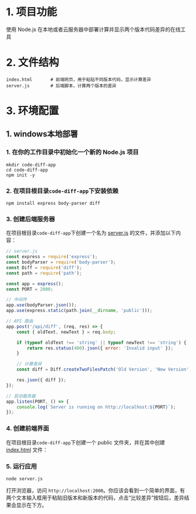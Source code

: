 # 1. 项目功能

使用 Node.js 在本地或者云服务器中部署计算并显示两个版本代码差异的在线工具

# 2. 文件结构

```
index.html       # 前端网页，用于粘贴不同版本代码，显示计算差异
server.js        # 后端脚本，计算两个版本的差异
```

# 3. 环境配置

## 1. windows本地部署

### 1. 在你的工作目录中初始化一个新的 Node.js 项目

```
mkdir code-diff-app
cd code-diff-app
npm init -y
```


### 2. 在项目根目录`code-diff-app`下安装依赖

```
npm install express body-parser diff
```


### 3. 创建后端服务器

在项目根目录`code-diff-app`下创建一个名为 [server.js](server.js) 的文件，并添加以下内容：

```js
// server.js
const express = require('express');
const bodyParser = require('body-parser');
const Diff = require('diff');
const path = require('path');

const app = express();
const PORT = 2000;

// 中间件
app.use(bodyParser.json());
app.use(express.static(path.join(__dirname, 'public')));

// API 路由
app.post('/api/diff', (req, res) => {
    const { oldText, newText } = req.body;

    if (typeof oldText !== 'string' || typeof newText !== 'string') {
        return res.status(400).json({ error: 'Invalid input' });
    }

    // 计算差异
    const diff = Diff.createTwoFilesPatch('Old Version', 'New Version', oldText, newText, '', '');

    res.json({ diff });
});

// 启动服务器
app.listen(PORT, () => {
    console.log(`Server is running on http://localhost:${PORT}`);
});
```

### 4. 创建前端界面

在项目根目录`code-diff-app`下创建一个 public 文件夹，并在其中创建 [index.html](index.html) 文件：


### 5. 运行应用

```
node server.js
```

打开浏览器，访问 `http://localhost:2000`。你应该会看到一个简单的界面，有两个文本输入框用于粘贴旧版本和新版本的代码，点击“比较差异”按钮后，差异结果会显示在下方。









